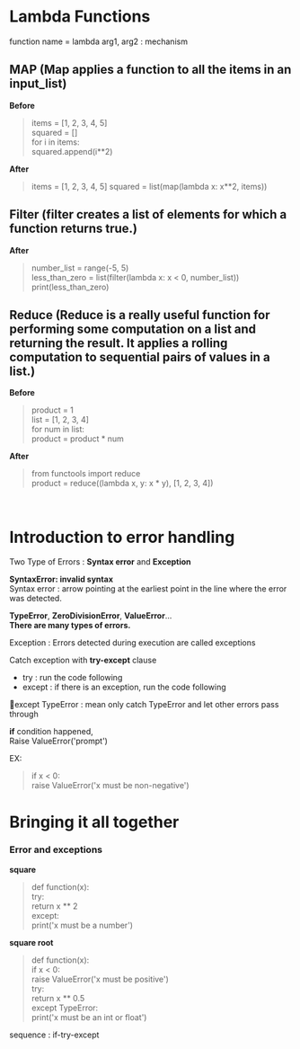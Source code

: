 # Lambda Functions


function name = lambda arg1, arg2 : mechanism


## __MAP__ (Map applies a function to all the items in an input_list)
__Before__
>items = [1, 2, 3, 4, 5]  
squared = []  
for i in items:  
    squared.append(i**2)  

__After__

>items = [1, 2, 3, 4, 5]
squared = list(map(lambda x: x**2, items))

## __Filter__ (filter creates a list of elements for which a function returns true.)
__After__
>number_list = range(-5, 5)  
less_than_zero = list(filter(lambda x: x < 0, number_list))  
print(less_than_zero)  

## __Reduce__ (Reduce is a really useful function for performing some computation on a list and returning the result. It applies a rolling computation to sequential pairs of values in a list.)

__Before__
>product = 1  
list = [1, 2, 3, 4]  
for num in list:  
    product = product * num

__After__

>from functools import reduce  
product = reduce((lambda x, y: x * y), [1, 2, 3, 4])

<br>

# Introduction to error handling

Two Type of Errors : __Syntax error__ and __Exception__  

__SyntaxError: invalid syntax__  
Syntax error : arrow pointing at the earliest point in the line where the error was detected.  

__TypeError__, __ZeroDivisionError__, __ValueError__...   
__There are many types of errors.__  

Exception : Errors detected during execution are called exceptions  

Catch exception with __try-except__ clause  
- try : run the code following
- except : if there is an exception, run the code following

except TypeError : mean only catch TypeError and let other errors pass through

__if__ condition happened,  
Raise ValueError('prompt')

EX:
>if x < 0:  
raise ValueError('x must be non-negative')

# Bringing it all together

### __Error and exceptions__

__square__  
>def function(x):  
try:  
return x ** 2  
except:  
print('x must be a number')

__square root__
>def function(x):    
if x < 0:  
raise ValueError('x must be positive')  
try:  
return x ** 0.5  
except TypeError:  
print('x must be an int or float')

sequence : if-try-except